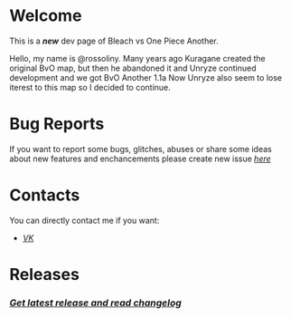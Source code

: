 # Welcome
  This is a *__new__* dev page of Bleach vs One Piece Another.
  
  Hello, my name is @rossoliny.
  Many years ago Kuragane created the original BvO map, but then he abandoned it and Unryze continued development and we got BvO Another 1.1a
  Now Unryze also seem to lose iterest to this map so I decided to continue.

# Bug Reports

If you want to report some bugs, glitches, abuses or share some ideas about new features and enchancements please create new issue *[here](https://github.com/rossoliny/bvo-another/issues)*

# Contacts
You can directly contact me if you want:
* *[VK](https://vk.com/rossoliny)*

# Releases
### *[Get latest release and read changelog](https://github.com/rossoliny/bvo-another/releases)*
